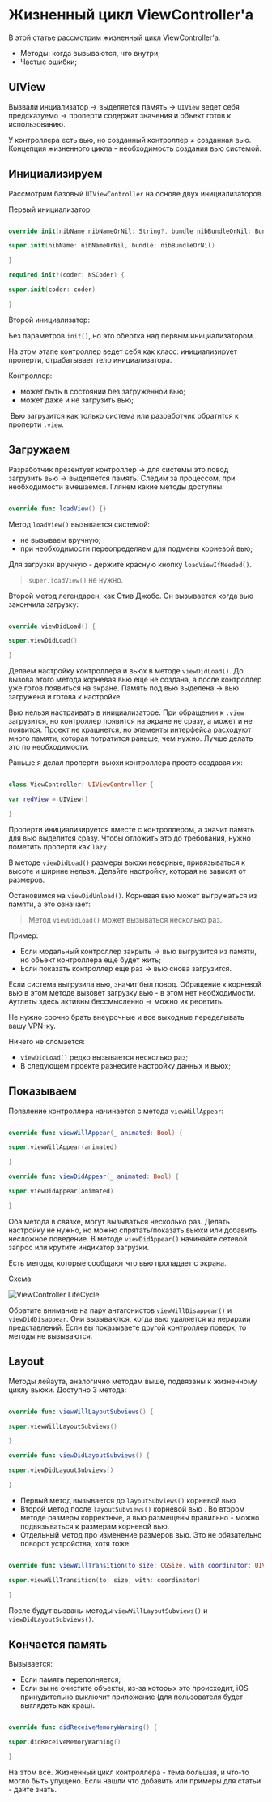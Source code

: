 
# Жизненный цикл ViewController'a

В этой статье рассмотрим жизненный цикл ViewController'a.

- Методы: когда вызываются, что внутри;
- Частые ошибки;

## UIView
Вызвали инциализатор  -> выделяется память -> `UIView` ведет себя предсказуемо -> проперти содержат значения и объект готов к использованию.

У контроллера есть вью, но созданный контроллер ≠ созданная вью. 
Концепция жизненного цикла - необходимость создания вью системой.

## Инициализируем

Рассмотрим базовый `UIViewController` на основе двух инициализаторов.

Первый инициализатор:

```swift

override init(nibName nibNameOrNil: String?, bundle nibBundleOrNil: Bundle?) {

super.init(nibName: nibNameOrNil, bundle: nibBundleOrNil)

}

required init?(coder: NSCoder) {

super.init(coder: coder)

}

```

Второй инициализатор:

Без параметров `init()`, но это обертка над первым инициализатором.

На этом этапе контроллер ведет себя как класс: инициализирует проперти, отрабатывает тело инициализатора. 

Контроллер:
- может быть в состоянии без загруженной вью;
- может даже и не загрузить вью;

 Вью загрузится как только система или разработчик обратится к проперти `.view`.

## Загружаем

Разработчик презентует контроллер -> для системы это повод загрузить вью -> выделяется память. 
Следим за процессом, при необходимости вмешаемся. Глянем какие методы доступны:

```swift

override func loadView() {}

```

Метод `loadView()` вызывается системой:
- не вызываем вручную;
- при необходимости переопределяем для подмены корневой вью;

Для загрузки вручную - держите красную кнопку `loadViewIfNeeded()`.

> `super.loadView()` не нужно.

Второй метод легендарен, как Стив Джобс. Он вызывается когда вью закончила загрузку:

```swift

override viewDidLoad() {

super.viewDidLoad()

}

```

Делаем настройку контроллера и вьюх в методе `viewDidLoad()`. До вызова этого метода корневая вью еще не создана, а после контроллер уже готов появиться на экране. Память под вью выделена -> вью загружена и готова к настройке.

Вью нельзя настраивать в инициализаторе. При обращении к `.view` загрузится, но контроллер появится на экране не сразу, а может и не появится. Проект не крашнется, но элементы интерфейса расходуют много памяти, которая потратится раньше, чем нужно. Лучше делать это по необходимости.

Раньше я делал проперти-вьюхи контроллера просто создавая их:

```swift

class ViewController: UIViewController {

var redView = UIView()

}

```

Проперти инициализируется вместе с контроллером, а значит память для вью выделится сразу. Чтобы отложить это до требования, нужно пометить проперти как `lazy`.

В методе `viewDidLoad()` размеры вьюхи неверные, привязываться к высоте и ширине нельзя. Делайте настройку, которая не зависят от размеров.

Остановимся на `viewDidUnload()`. 
Корневая вью может выгружаться из памяти, а это означает:

>Метод `viewDidLoad()` может вызываться несколько раз.

Пример:
- Если модальный контроллер закрыть -> вью выгрузится из памяти, но объект контроллера еще будет жить;
- Если показать контроллер еще раз -> вью снова загрузится. 

Если система выгрузила вью, значит был повод. Обращение к корневой вью в этом методе вызовет загрузку вью - в этом нет необходимости. Аутлеты здесь активны бессмысленно -> можно их ресетить.

Не нужно срочно брать внеурочные и все выходные переделывать вашу VPN-ку. 

Ничего не сломается:
- `viewDidLoad()` редко вызывается несколько раз;
- В следующем проекте разнесите настройку данных и вьюх; 

## Показываем

Появление контроллера начинается с метода `viewWillAppear`:

```swift

override func viewWillAppear(_ animated: Bool) {

super.viewWillAppear(animated)

}

override func viewDidAppear(_ animated: Bool) {

super.viewDidAppear(animated)

}

```

Оба метода в связке, могут вызываться несколько раз. Делать настройку не нужно, но можно спрятать/показать вьюхи или добавить несложное поведение. В методе `viewDidAppear()` начинайте сетевой запрос или крутите индикатор загрузки. 

Есть методы, которые сообщают что вью пропадает с экрана. 

Схема:

![ViewController LifeCycle](https://cdn.sparrowcode.io/articles/uiviewcontroller-lifecycle/header.jpg)

Обратите внимание на пару антагонистов `viewWillDisappear()` и `viewDidDisappear`. Они вызываются, когда вью удаляется из иерархии представлений. Если вы показываете другой контроллер поверх, то методы не вызываются.

## Layout

Методы лейаута, аналогично методам выше, подвязаны к жизненному циклу вьюхи. Доступно 3 метода:

```swift

override func viewWillLayoutSubviews() {

super.viewWillLayoutSubviews()

}

override func viewDidLayoutSubviews() {

super.viewDidLayoutSubviews()

}

```

- Первый метод вызывается до `layoutSubviews()` корневой вью
- Второй метод после `layoutSubviews()` корневой вью . Во втором методе размеры корректные, а вью размещены правильно - можно подвязываться к размерам корневой вью.
- Отдельный метод про изменение размеров вью. Это не обязательно поворот устройства, хотя тоже:

```swift

override func viewWillTransition(to size: CGSize, with coordinator: UIViewControllerTransitionCoordinator) {

super.viewWillTransition(to: size, with: coordinator)

}

```

После будут вызваны методы `viewWillLayoutSubviews()` и `viewDidLayoutSubviews()`.

## Кончается память

Вызывается:
- Если память переполняется; 
- Если вы не очистите объекты, из-за которых это происходит, iOS принудительно выключит приложение (для пользователя будет выглядеть как краш).

```swift

override func didReceiveMemoryWarning() {

super.didReceiveMemoryWarning()

}

```

На этом всё. Жизненный цикл контроллера - тема большая, и что-то могло быть упущено.
Если нашли что добавить или примеры для статьи - дайте знать.
